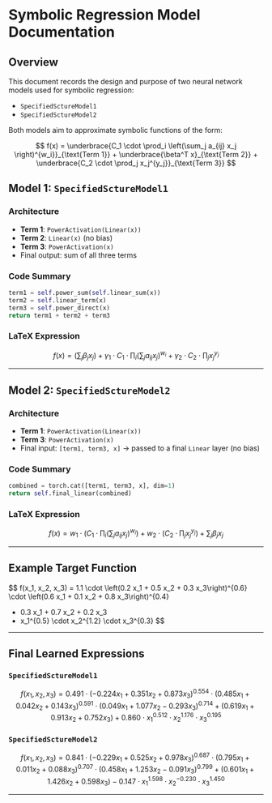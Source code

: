 # Symbolic Regression Model Documentation

## Overview

This document records the design and purpose of two neural network models used for symbolic regression:

* `SpecifiedSctureModel1`
* `SpecifiedSctureModel2`

Both models aim to approximate symbolic functions of the form:

$$
f(x) = \underbrace{C_1 \cdot \prod_i \left(\sum_j a_{ij} x_j \right)^{w_i}}_{\text{Term 1}} + \underbrace{\beta^T x}_{\text{Term 2}} + \underbrace{C_2 \cdot \prod_j x_j^{y_j}}_{\text{Term 3}}
$$

## Model 1: `SpecifiedSctureModel1`

### Architecture

* **Term 1**: `PowerActivation(Linear(x))`
* **Term 2**: `Linear(x)` (no bias)
* **Term 3**: `PowerActivation(x)`
* Final output: sum of all three terms

### Code Summary

```python
term1 = self.power_sum(self.linear_sum(x))
term2 = self.linear_term(x)
term3 = self.power_direct(x)
return term1 + term2 + term3
```

### LaTeX Expression

$$
f(x) = \left(\sum_j \beta_j x_j \right) + \gamma_1 \cdot C_1 \cdot \prod_i \left( \sum_j a_{ij} x_j \right)^{w_i} + \gamma_2 \cdot C_2 \cdot \prod_j x_j^{y_j}
$$

---

## Model 2: `SpecifiedSctureModel2`

### Architecture

* **Term 1**: `PowerActivation(Linear(x))`
* **Term 3**: `PowerActivation(x)`
* Final input: `[term1, term3, x]` → passed to a final `Linear` layer (no bias)

### Code Summary

```python
combined = torch.cat([term1, term3, x], dim=1)
return self.final_linear(combined)
```

### LaTeX Expression

$$
f(x) = w_1 \cdot \left( C_1 \cdot \prod_i \left( \sum_j a_{ij} x_j \right)^{w_i} \right)
       + w_2 \cdot \left( C_2 \cdot \prod_j x_j^{y_j} \right)
       + \sum_j \beta_j x_j
$$

---

## Example Target Function

$$
f(x_1, x_2, x_3) = 
1.1 \cdot 
\left(0.2 x_1 + 0.5 x_2 + 0.3 x_3\right)^{0.6} \cdot
\left(0.6 x_1 + 0.1 x_2 + 0.8 x_3\right)^{0.4} 
+ 0.3 x_1 + 0.7 x_2 + 0.2 x_3
+ x_1^{0.5} \cdot x_2^{1.2} \cdot x_3^{0.3}
$$

---

## Final Learned Expressions

### `SpecifiedSctureModel1`

$$
f(x_1, x_2, x_3) = 0.491 \cdot (-0.224 x_1 + 0.351 x_2 + 0.873 x_3)^{0.554} \cdot (0.485 x_1 + 0.042 x_2 + 0.143 x_3)^{0.591} \cdot (0.049 x_1 + 1.077 x_2 - 0.293 x_3)^{0.714} + (0.619 x_1 + 0.913 x_2 + 0.752 x_3) + 0.860 \cdot x_1^{0.512} \cdot x_2^{1.176} \cdot x_3^{0.195}
$$

### `SpecifiedSctureModel2`

$$
f(x_1, x_2, x_3) = 0.841 \cdot (-0.229 x_1 + 0.525 x_2 + 0.978 x_3)^{0.687} \cdot (0.795 x_1 + 0.011 x_2 + 0.088 x_3)^{0.707} \cdot (0.458 x_1 + 1.253 x_2 - 0.091 x_3)^{0.799} + (0.601 x_1 + 1.426 x_2 + 0.598 x_3) - 0.147 \cdot x_1^{1.598} \cdot x_2^{-0.230} \cdot x_3^{1.450}
$$

---
